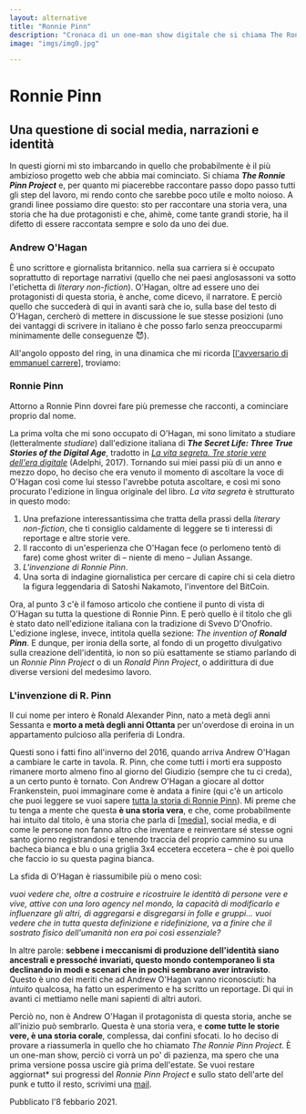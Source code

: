 ```yaml
---
layout: alternative
title: "Ronnie Pinn"
description: "Cronaca di un one-man show digitale che si chiama The Ronnie Pinn Project."
image: "imgs/img0.jpg"

---
```


# Ronnie Pinn

## Una questione di social media, narrazioni e identità

In questi giorni mi sto imbarcando in quello che probabilmente è il più ambizioso progetto web che abbia mai cominciato. Si chiama __*The Ronnie Pinn Project*__ e, per quanto mi piacerebbe raccontare passo dopo passo tutti gli step del lavoro, mi rendo conto che sarebbe poco utile e molto noioso. A grandi linee possiamo dire questo: sto per raccontare una storia vera, una storia che ha due protagonisti e che, ahimè, come tante grandi storie, ha il difetto di essere raccontata sempre e solo da uno dei due.

### Andrew O'Hagan

È uno scrittore e giornalista britannico. nella sua carriera si è occupato soprattutto di reportage narrativi (quello che nei paesi anglosassoni va sotto l'etichetta di *literary non-fiction*). O'Hagan, oltre ad essere uno dei protagonisti di questa storia, è anche, come dicevo, il narratore. E perciò quello che succederà di qui in avanti sarà che io, sulla base del testo di O'Hagan, cercherò di mettere in discussione le sue stesse posizioni (uno dei vantaggi di scrivere in italiano è che posso farlo senza preoccuparmi minimamente delle conseguenze 😈).

All'angolo opposto del ring, in una dinamica che mi ricorda [[l'avversario di emmanuel carrere]], troviamo:

### Ronnie Pinn

Attorno a Ronnie Pinn dovrei fare più premesse che racconti, a cominciare proprio dal nome.

La prima volta che mi sono occupato di O'Hagan, mi sono limitato a studiare (letteralmente *studiare*) dall'edizione italiana di __*The Secret Life: Three True Stories of the Digital Age*__, tradotto in [*La vita segreta. Tre storie vere dell'era digitale*](https://www.adelphi.it/libro/9788845932151) (Adelphi, 2017). Tornando sui miei passi più di un anno e mezzo dopo, ho deciso che era venuto il momento di ascoltare la voce di O'Hagan così come lui stesso l'avrebbe potuta ascoltare, e così mi sono procurato l'edizione in lingua originale del libro. *La vita segreta* è strutturato in questo modo:

1. Una prefazione interessantissima che tratta della prassi della *literary non-fiction*, che ti consiglio caldamente di leggere se ti interessi di reportage e altre storie vere.
2. Il racconto di un'esperienza che O'Hagan fece (o perlomeno tentò di fare) come ghost writer di – niente di meno – Julian Assange.
3. *L'invenzione di Ronnie Pinn*.
4. Una sorta di indagine giornalistica per cercare di capire chi si cela dietro la figura leggendaria di Satoshi Nakamoto, l'inventore del BitCoin.

Ora, al punto 3 c'è il famoso articolo che contiene il punto di vista di O'Hagan su tutta la questione di Ronnie Pinn. E però quello è il titolo che gli è stato dato nell'edizione italiana con la tradizione di Svevo D'Onofrio. L'edizione inglese, invece, intitola quella sezione: *The invention of __Ronald Pinn__*. E dunque, per ironia della sorte, al fondo di un progetto divulgativo sulla creazione dell'identità, io non so più esattamente se stiamo parlando di un *Ronnie Pinn Project* o di un *Ronald Pinn Project*, o addirittura di due diverse versioni del medesimo lavoro.

### L'invenzione di R. Pinn

Il cui nome per intero è Ronald Alexander Pinn, nato a metà degli anni Sessanta e **morto a metà degli anni Ottanta** per un'overdose di eroina in un appartamento pulcioso alla periferia di Londra.

Questi sono i fatti fino all'inverno del 2016, quando arriva Andrew O'Hagan a cambiare le carte in tavola. R. Pinn, che come tutti i morti era supposto rimanere morto almeno fino al giorno del Giudizio (sempre che tu ci creda), a un certo punto è tornato. Con Andrew O'Hagan a giocare al dottor Frankenstein, puoi immaginare come è andata a finire (qui c'è un articolo che puoi leggere se vuoi sapere [tutta la storia di Ronnie Pinn](https://www.nonbookblogger.it/2020/01/16/linvenzione-di-ronnie-pinn-di-andrew-ohagan/)). Mi preme che tu tenga a mente che questa **è una storia vera**, e che, come probabilmente hai intuito dal titolo, è una storia che parla di [[media]], social media, e di come le persone non fanno altro che inventare e reinventare sé stesse ogni santo giorno registrandosi e tenendo traccia del proprio cammino su una bacheca bianca e blu o una griglia 3x4 eccetera eccetera – che è poi quello che faccio io su questa pagina bianca.

La sfida di O'Hagan è riassumibile più o meno così:

*vuoi vedere che, oltre a costruire e ricostruire le identità di persone vere e vive, attive con una loro agency nel mondo, la capacità di modificarlo e influenzare gli altri, di aggregarsi e disgregarsi in folle e gruppi... vuoi vedere che in tutta questa definizione e ridefinizione, va a finire che il sostrato fisico dell'umanità non era poi così essenziale?*

In altre parole: **sebbene i meccanismi di produzione dell'identità siano ancestrali e pressoché invariati, questo mondo contemporaneo li sta declinando in modi e scenari che in pochi sembrano aver intravisto**. Questo è uno dei meriti che ad Andrew O'Hagan vanno riconosciuti: ha *intuito* qualcosa, ha fatto un esperimento e ha scritto un reportage. Di qui in avanti ci mettiamo nelle mani sapienti di altri autori.

Perciò no, non è Andrew O'Hagan il protagonista di questa storia, anche se all'inizio può sembrarlo. Questa è una storia vera, e **come tutte le storie vere, è una storia corale**, complessa, dai confini sfocati. Io ho deciso di provare a riassumerla in quello che ho chiamato *The Ronnie Pinn Project*. È un one-man show, perciò ci vorrà un po' di pazienza, ma spero che una prima versione possa uscire già prima dell'estate. Se vuoi restare aggiornat* sui progressi del *Ronnie Pinn Project* e sullo stato dell'arte del punk e tutto il resto, scrivimi una [mail](mailto:web@zulianis.eu).


<p class="date">Pubblicato l'8 febbario 2021.</p>


[//begin]: # "Autogenerated link references for markdown compatibility"
[l'avversario di emmanuel carrere]: ../libri/l'avversario-di-emmanuel-carrere.md "L'Avversario di Emmanuel Carrere"
[media]: media.md "Media"
[//end]: # "Autogenerated link references"